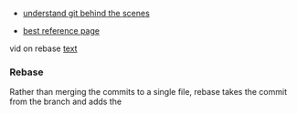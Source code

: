 - [understand git behind the scenes](https://tom.preston-werner.com/2009/05/19/the-git-parable.html)

- [best reference page](https://www.theodinproject.com/lessons/javascript-a-deeper-look-at-git)


vid on rebase [text](https://www.youtube.com/watch?v=f1wnYdLEpgI)

### Rebase
Rather than merging the commits to a single file, rebase takes the commit from the branch and adds the 